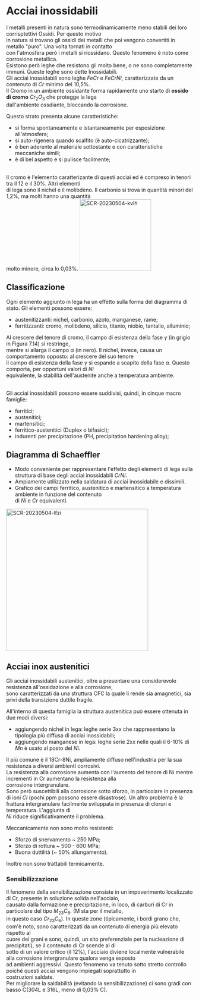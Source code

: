 # Acciai inossidabili
I metalli presenti in natura sono termodinamicamente meno stabili dei loro corrisptettivi Ossidi. Per questo motivo<br>
in natura si trovano gli ossidi dei metalli che poi vengono convertiti in metallo "puro". Una volta tornati in contatto<br>
con l'atmosfera però i metalli si riossidano. Questo fenomeno è noto come corrosione metallica. <br>
Esistono però leghe che resistono gli molto bene, o ne sono completamente immuni. Queste leghe sono dette Inossidabili.<br>
Gli acciai inossidabili sono leghe $FeCr$ e $FeCrNi$, caratterizzate da un contenuto di $Cr$ minimo del 10,5%.
<br>
Il Cromo in un ambiente ossidante forma rapidamente uno starto di **ossido di cromo** $Cr_{2}O_{3}$ che protegge la lega <br>
dall'ambiente ossdiante, bloccando la corrosione. 

Questo strato presenta alcune caratteristiche:
- si forma spontaneamente e istantaneamente per esposizione all'atmosfera;
- si auto-rigenera quando scalfito (è auto-cicatrizzante);
- è ben aderente al materiale sottostante e con caratteristiche meccaniche simili;
- è di bel aspetto e si pulisce facilmente;
<br>
Il cromo è l'elemento caratterizante di questi acciai ed è compreso in tenori tra il 12 e il 30%. Altri elementi<br>
di lega sono il nichel e il molibdeno. Il carbonio si trova in quantità minori del 1,2%, ma molti hanno una quantità <br>
molto minore, circa lo 0,03%.

<img width="192" alt="SCR-20230504-kvlh" src="https://user-images.githubusercontent.com/39495752/236173249-fddad5f2-950d-4380-af11-0b3f6cb79ad3.png">

## Classificazione
Ogni elemento aggiunto in lega ha un effetto sulla forma del diagramma di
stato. Gli elementi possono essere:
- austenitizzanti: nichel, carbonio, azoto, manganese, rame;
- ferritizzanti: cromo, molibdeno, silicio, titanio, niobio, tantalio, alluminio;

Al crescere del tenore di cromo, il campo di esistenza della fase $\gamma$ (in grigio in Figura 7.14) si restringe,<br> 
mentre si allarga il campo $\alpha$ (in nero). Il nichel, invece, causa un comportamento opposto: al crescere del suo tenore<br> 
il campo di esistenza della fase $\gamma$ si espande a scapito della fase $\alpha$. Questo comporta, per opportuni valori di $Ni$<br> 
equivalente, la stabilità dell'austenite anche a temperatura ambiente.<br>
<br>

Gli acciai inossidabili possono essere suddivisi, quindi, in cinque macro famiglie:
- ferritici;
- austenitici;
- martensitici;
- ferritico-austenitici (Duplex o bifasici);
- indurenti per precipitazione (PH, precipitation hardening alloy);

## Diagramma di Schaeffler
- Modo conveniente per rappresentare l'effetto degli elementi di lega sulla struttura di base degli acciai inossidabili $CrNi$.
- Ampiamente utilizzato nella saldatura di acciai
inossidabile e dissimili.
- Grafico dei campi ferritico, austenitico e martensitico a temperatura ambiente in funzione del contenuto<br> 
di $Ni$ e $Cr$ equivalenti.

<img width="382" alt="SCR-20230504-lfzi" src="https://user-images.githubusercontent.com/39495752/236179639-e82eacde-c85f-4f04-abea-bf218dbdbac6.png">

## Acciai inox austenitici
Gli acciai inossidabili austenitici, oltre a presentare una considerevole resistenza all'ossidazione e alla corrosione,<br> 
sono caratterizzati da una struttura CFC la quale li rende sia amagnetici, sia privi della transizione duttile fragile.<br> 

All'interno di questa famiglia la struttura austenitica può essere ottenuta in due modi diversi:
- aggiungendo nichel in lega: leghe serie 3xx che rappresentano la tipologia più diffusa di acciai inossidabili;
- aggiungendo manganese in lega: leghe serie 2xx nelle quali il 6-10% di $Mn$ è usato al posto del $Ni$.

Il più comune è il 18Cr-8Ni, ampliamente diffuso nell'industria per la sua resistenza a diversi ambienti corrosivi.<br>
La resistenza alla corrosione aumenta con l'aumento del tenore di Ni mentre incrementi in Cr aumentano la resistenza alla<br>
corrosione intergranulare.<br>
Sono però suscettibili alla corrosione sotto sforzo, in particolare in presenza di ioni $Cl$ (pochi ppm possono essere disastrose).
Un altro problema è la frattura intergranulare facilmente sviluppata in presenza di cloruri e temperatura. L'aggiunta di <br>
$Ni$ riduce significativamente il problema.

Meccanicamente non sono molto resistenti:
- Sforzo di snervamento ~ 250 MPa;
- Sforzo di rottura ~ 500 - 600 MPa;
- Buona duttilità (~ 50% allungamento).

Inoltre non sono trattabili termicamente.

### Sensibilizzazione
Il fenomeno della sensibilizzazione consiste in un impoverimento localizzato di Cr, presente in soluzione solida nell'acciaio,<br> 
causato dalla formazione e precipitazione, in loco, di carburi di Cr in particolare del tipo $M_{23}C_{6}$. (M sta per il metallo,<br> 
in questo caso $Cr_{23}C_{6}$).
In queste zone (tipicamente, i bordi grano che, com'è noto, sono caratterizzati da un contenuto di energia più elevato rispetto al <br>
cuore dei grani e sono, quindi, un sito preferenziale per la nucleazione di precipitati), se il contenuto di Cr scende al di<br> 
sotto di un valore critico (il 12%), l'acciaio diviene localmente vulnerabile alla corrosione intergranulare qualora venga esposto<br>
ad ambienti aggressivi. Questo fenomeno va tenuto sotto stretto controllo poiché questi acciai vengono impiegati soprattutto in<br>
costruzioni saldate.
<br>
Per migliorare la saldabilità (evitando la sensibilizzazione) ci sono gradi con basso C(304L e 316L, meno di 0,03% C).